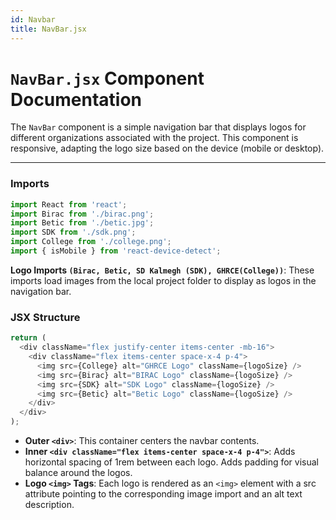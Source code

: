 ```yaml
---
id: Navbar
title: NavBar.jsx
---
```


# `NavBar.jsx` Component Documentation

The `NavBar` component is a simple navigation bar that displays logos for different organizations associated with the project. This component is responsive, adapting the logo size based on the device (mobile or desktop).

---

### Imports

```javascript
import React from 'react';
import Birac from './birac.png';
import Betic from './betic.jpg';
import SDK from './sdk.png';
import College from './college.png';
import { isMobile } from 'react-device-detect';
```
**Logo Imports `(Birac, Betic, SD Kalmegh (SDK), GHRCE(College))`**: These imports load images from the local project folder to display as logos in the navigation bar.

### JSX Structure

```javascript
return (
  <div className="flex justify-center items-center -mb-16">
    <div className="flex items-center space-x-4 p-4">
      <img src={College} alt="GHRCE Logo" className={logoSize} />
      <img src={Birac} alt="BIRAC Logo" className={logoSize} />
      <img src={SDK} alt="SDK Logo" className={logoSize} />
      <img src={Betic} alt="Betic Logo" className={logoSize} />
    </div>
  </div>
);
```
- **Outer `<div>`**: This container centers the navbar contents.
- **Inner `<div className="flex items-center space-x-4 p-4">`**: Adds horizontal spacing of 1rem between each logo. Adds padding for visual balance around the logos.
- **Logo `<img>` Tags**: Each logo is rendered as an `<img>` element with a src attribute pointing to the corresponding image import and an alt text description.